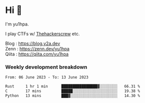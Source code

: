 # Hi 👋

I'm yu1hpa.

I play CTFs w/ [Thehackerscrew](https://www.thehackerscrew.team/) etc.

Blog : https://blog.y2a.dev  
Zenn : https://zenn.dev/yu1hpa  
Qiita : https://qiita.com/yu1hpa  

### Weekly development breakdown

<!--START_SECTION:waka-->

```txt
From: 06 June 2023 - To: 13 June 2023

Rust     1 hr 1 min      ████████████████▓░░░░░░░░   66.31 %
C        17 mins         █████░░░░░░░░░░░░░░░░░░░░   19.38 %
Python   13 mins         ███▓░░░░░░░░░░░░░░░░░░░░░   14.30 %
```

<!--END_SECTION:waka-->

